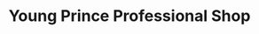 ---
title: "Young Prince Professional Shop"
url: /ganta/young-prince-professional-shop/
shop: convenience
---